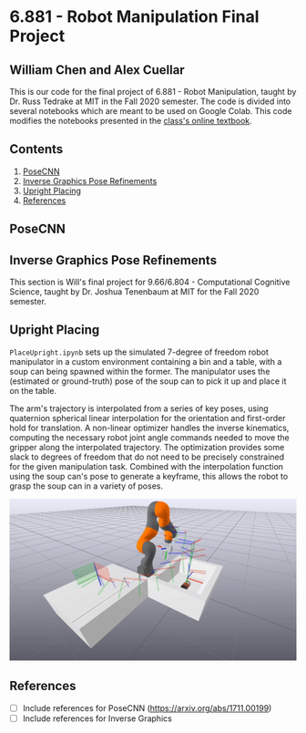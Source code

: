 # 6.881 - Robot Manipulation Final Project

## William Chen and Alex Cuellar

This is our code for the final project of 6.881 - Robot Manipulation, taught by Dr. Russ Tedrake 
at MIT in the Fall 2020 semester. The code is divided into several notebooks which are meant to be used on Google Colab.
This code modifies the notebooks presented in the [class's online textbook](http://manipulation.csail.mit.edu/Fall2020/). 

## Contents
1. [PoseCNN](#posecnn)
0. [Inverse Graphics Pose Refinements](#inverse-graphics-pose-refinements)
0. [Upright Placing](#upright-placing)
0. [References](#references)

## PoseCNN

## Inverse Graphics Pose Refinements
This section is Will's final project for 9.66/6.804 - Computational Cognitive Science, taught by Dr. Joshua Tenenbaum at MIT for the Fall 2020 semester.

## Upright Placing
`PlaceUpright.ipynb` sets up the simulated 7-degree of freedom robot manipulator in a custom environment containing a bin and a table, with 
a soup can being spawned within the former. The manipulator uses the (estimated or ground-truth) pose of the soup can to pick it up
and place it on the table. 

The arm's trajectory is interpolated from a series of key poses, using quaternion spherical linear interpolation
for the orientation and first-order hold for translation. A non-linear optimizer handles the inverse kinematics, computing the necessary
robot joint angle commands needed to move the gripper along the interpolated trajectory. The optimization provides some slack to degrees of freedom
that do not need to be precisely constrained for the given manipulation task. Combined with the interpolation function using the soup can's
pose to generate a keyframe, this allows the robot to grasp the soup can in a variety of poses.

![](placeupright_demo.gif)

## References
* [ ] Include references for PoseCNN (https://arxiv.org/abs/1711.00199)
* [ ] Include references for Inverse Graphics

